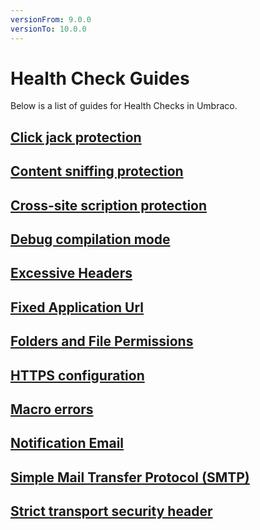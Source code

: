 ```yaml
---
versionFrom: 9.0.0
versionTo: 10.0.0
---
```


# Health Check Guides

Below is a list of guides for Health Checks in Umbraco.

## [Click jack protection](clickjackingprotection.md)

## [Content sniffing protection](contentsniffingprotection.md)

## [Cross-site scription protection](crosssitescriptingprotection.md)

## [Debug compilation mode](debugcompilationmode.md)

## [Excessive Headers](excessiveheaders.md)

## [Fixed Application Url](fixedapplicationurl.md)

## [Folders and File Permissions](folderandfilepermissions.md)

## [HTTPS configuration](httpsconfiguration.md)

## [Macro errors](macroerrors.md)

## [Notification Email](notificationemail.md)

## [Simple Mail Transfer Protocol (SMTP)](smtp.md)

## [Strict transport security header](stricttransportsecurityheader.md)

##
